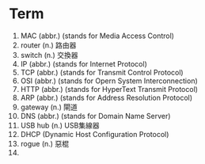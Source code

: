 # Term
1. MAC (abbr.) (stands for Media Access Control)
2. router (n.) 路由器
3. switch (n.) 交換器
4. IP (abbr.) (stands for Internet Protocol)
5. TCP (abbr.) (stands for Transmit Control Protocol)
6. OSI (abbr.) (stands for Opern System Interconnection)
7. HTTP (abbr.) (stands for HyperText Transmit Protocol)
8. ARP (abbr.) (stands for Address Resolution Protocol)
9. gateway (n.) 閘道
10. DNS (abbr.) (stands for Domain Name Server)
11. USB hub (n.) USB集線器
12. DHCP (Dynamic Host Configuration Protocol)
13. rogue (n.) 惡棍
14. 
